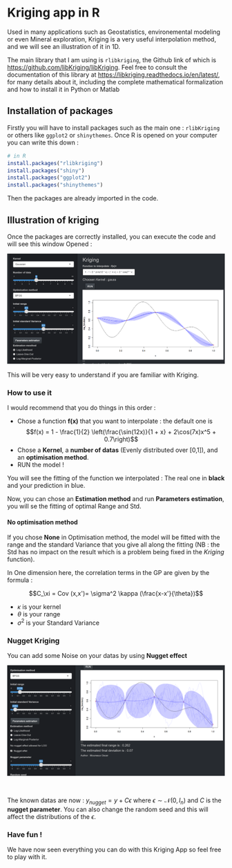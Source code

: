 # Kriging app in R

Used in many applications such as Geostatistics, environemental modeling or even Mineral exploration,
Kriging is a very useful interpolation method, and we will see an illustration of it in 1D.

The main library that I am using is <code>rlibkriging</code>, the Github link of which is <link>https://github.com/libKriging/libKriging</link>.
Feel free to consult the documentation of this library at <link>https://libkriging.readthedocs.io/en/latest/</link>, for many details about it, including the complete mathematical formalization and how to install it in Python or Matlab

## Installation of packages 

Firstly you will have to install packages such as the main one : <code>rlibKriging</code> or 
others like <code>ggplot2</code> or <code>shinythemes</code>. Once R is opened on your computer you can write this down :

```R
# in R
install.packages("rlibkriging")
install.packages("shiny")
install.packages("ggplot2")
install.packages("shinythemes")
```
Then the packages are already imported in the code.

## Illustration of kriging

Once the packages are correctly installed, you can execute the code and will see this window Opened :

![](https://github.com/Oscarmour75/Kriging-app/blob/main/Images/app1.png?raw=true)


This will be very easy to understand if you are familiar with Kriging.

### How to use it

I would recommend that you do things in this order :

- Chose a function **f(x)** that you want to interpolate : the default one is $$f(x) = 1 - \frac{1}{2} \left(\frac{\sin(12x)}{1 + x} + 2\cos(7x)x^5 + 0.7\right)$$
- Chose a **Kernel**, a **number of datas** (Evenly distributed over [0,1]), and an **optimisation method**.
- RUN the model !

You will see the fitting of the function we interpolated : The real one in **black** and your prediction in blue.

Now, you can chose an **Estimation method** and run **Parameters estimation**, you will se the fitting of optimal Range and Std. 

#### No optimisation method

If you chose **None** in Optimisation method, the model will be fitted with the range and the standard Variance that you give all along the fitting (NB : the Std has 
no impact on the result which is a problem being fixed in the *Kriging* function). 

In One dimension here, the correlation terms in the GP are given by the formula :

$$C_\xi = Cov (x,x')= \sigma^2 \kappa (\frac{x-x'}{\theta})$$

- $\kappa$ is your kernel
- $\theta$ is your range 
- $\sigma^2$ is your Standard Variance
### Nugget Kriging

You can add some Noise on your datas by using **Nugget effect**

![](https://github.com/Oscarmour75/Kriging-app/blob/main/Images/app2.png?raw=true)


<br>

The known datas are now : $y_{nugget}=y+C \epsilon$ where $\epsilon \sim \mathcal{N}(0,I_n)$ and $C$ is the **nugget parameter**.
You can also change the random seed and this will affect the distributions of the $\epsilon$.

### Have fun !

We have now seen everything you can do with this Kriging App so feel free to play with it.

